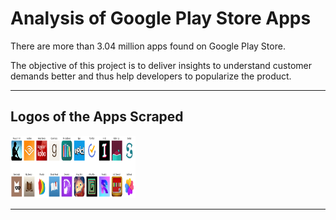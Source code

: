 # Analysis of Google Play Store Apps

There are more than 3.04 million apps found on Google Play Store.

The objective of this project is to deliver insights to understand customer demands better and thus help developers to popularize the product.

<hr>

## Logos of the Apps Scraped

<img src="Scraped_Logos.png" height=100 width=200>

<hr>